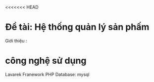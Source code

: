 <<<<<<< HEAD
# Đề tài: Hệ thống quản lý sản phấm

Giới thiệu :

# công nghệ sử dụng
Lavarek Franework
PHP
Database: mysql

